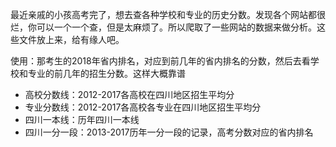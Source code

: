 最近亲戚的小孩高考完了，想去查各种学校和专业的历史分数。发现各个网站都很烂，你可以一个一个查，但是太麻烦了。所以爬取了一些网站的数据来做分析。这些文件放上来，给有缘人吧。

使用：那考生的2018年省内排名，对应到前几年的省内排名的分数，然后去看学校和专业的前几年的招生分数。这样大概靠谱

- 高校分数线：2012-2017各高校在四川地区招生平均分
- 专业分数线：2012-2017各高校各专业在四川地区招生平均分
- 四川一本线：历年四川一本线
- 四川一分一段：2013-2017历年一分一段的记录，高考分数对应的省内排名